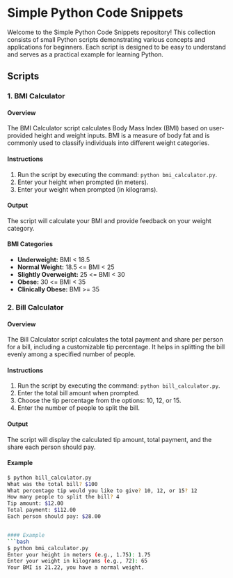 # Simple Python Code Snippets

Welcome to the Simple Python Code Snippets repository! This collection consists of small Python scripts demonstrating various concepts and applications for beginners. Each script is designed to be easy to understand and serves as a practical example for learning Python.

## Scripts

### 1. BMI Calculator

#### Overview
The BMI Calculator script calculates Body Mass Index (BMI) based on user-provided height and weight inputs. BMI is a measure of body fat and is commonly used to classify individuals into different weight categories.

#### Instructions
1. Run the script by executing the command: `python bmi_calculator.py`.
2. Enter your height when prompted (in meters).
3. Enter your weight when prompted (in kilograms).

#### Output
The script will calculate your BMI and provide feedback on your weight category.

#### BMI Categories
- **Underweight:** BMI < 18.5
- **Normal Weight:** 18.5 <= BMI < 25
- **Slightly Overweight:** 25 <= BMI < 30
- **Obese:** 30 <= BMI < 35
- **Clinically Obese:** BMI >= 35

### 2. Bill Calculator

#### Overview
The Bill Calculator script calculates the total payment and share per person for a bill, including a customizable tip percentage. It helps in splitting the bill evenly among a specified number of people.

#### Instructions
1. Run the script by executing the command: `python bill_calculator.py`.
2. Enter the total bill amount when prompted.
3. Choose the tip percentage from the options: 10, 12, or 15.
4. Enter the number of people to split the bill.

#### Output
The script will display the calculated tip amount, total payment, and the share each person should pay.

#### Example
```bash
$ python bill_calculator.py
What was the total bill? $100
What percentage tip would you like to give? 10, 12, or 15? 12
How many people to split the bill? 4
Tip amount: $12.00
Total payment: $112.00
Each person should pay: $28.00


#### Example
```bash
$ python bmi_calculator.py
Enter your height in meters (e.g., 1.75): 1.75
Enter your weight in kilograms (e.g., 72): 65
Your BMI is 21.22, you have a normal weight.
